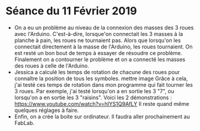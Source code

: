 # Séance du 11 Février 2019

* On a eu un problème au niveau de la connexion des masses des 3 roues avec l'Arduino. C'est-à-dire, lorsque'on connectait les 3 masses à la planche à pain, les roues ne tournaient pas. Alors que lorsqu'on les connectait directement à la masse de l'Arduino, les roues tournaient. On est resté un bon bout de temps à essayer de résoudre ce problème. Finalement on a contourner le problème et on a connecté les masses des roues à celle de l'Arduino.
* Jessica a calculé les temps de rotation de chacune des roues pour connaître la position de tous les symboles.
mettre image
Grâce à cela, j'ai testé ces temps de rotation dans mon programme qui fait tourner les 3 roues. Par exemple, j'ai testé lorsqu'on a en sortie les 3 "7", ou lorsqu'on a en sortie les 3 "raisins". Voici les 2 démonstrations :
https://www.youtube.com/watch?v=hIYS1Q9AfLY
Il reste quand même quelques réglages à faire.
* Enfin, on a crée la boite sur ordinateur. Il faudra aller prochainement au FabLab.
